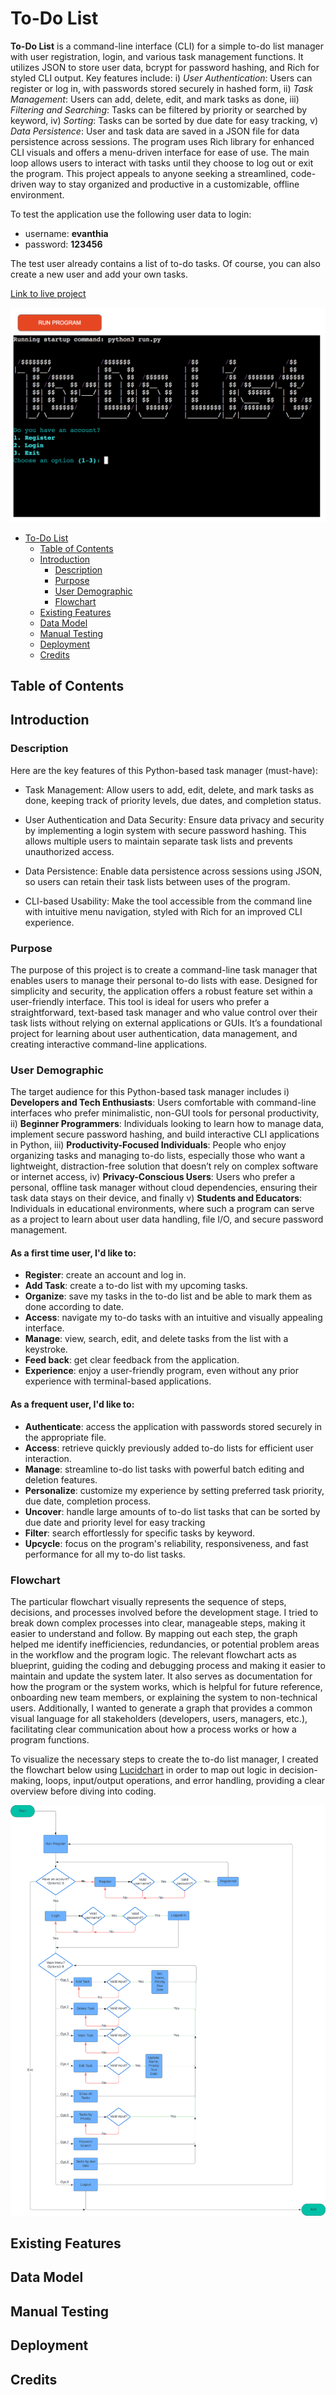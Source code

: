 # To-Do List
**To-Do List** is a command-line interface (CLI) for a simple to-do list manager with user registration, login, and various task management functions. It utilizes JSON to store user data, bcrypt for password hashing, and Rich for styled CLI output. Key features include: i) *User Authentication*: Users can register or log in, with passwords stored securely in hashed form, ii) *Task Management*: Users can add, delete, edit, and mark tasks as done, iii) *Filtering and Searching*: Tasks can be filtered by priority or searched by keyword, iv) *Sorting*: Tasks can be sorted by due date for easy tracking, v) *Data Persistence*: User and task data are saved in a JSON file for data persistence across sessions. The program uses Rich library for enhanced CLI visuals and offers a menu-driven interface for ease of use. The main loop allows users to interact with tasks until they choose to log out or exit the program. This project appeals to anyone seeking a streamlined, code-driven way to stay organized and productive in a customizable, offline environment.

To test the application use the following user data to login:
- username: **evanthia**
- password: **123456**

The test user already contains a list of to-do tasks. Of course, you can also create a new user and add your own tasks.

[Link to live project](https://to-do-list-mgmt-80fbcde49609.herokuapp.com/)

![To-Do List](images/welcome.png)

 * [To-Do List](#to-do-list)
   * [Table of Contents](#table-of-contents)
   * [Introduction](#introduction)
       * [Description](#description)
       * [Purpose](#purpose)
       * [User Demographic](#user-demographic)
       * [Flowchart](#flowchart)
   * [Existing Features](#existing-features)
   * [Data Model](#data-model)
   * [Manual Testing](#manual-testing)
   * [Deployment](#deployment)
   * [Credits](#credits)

<!-- table of contents created by Adrian Bonnet, see https://github.com/Relex12/Markdown-Table-of-Contents for more -->
## Table of Contents

## Introduction

### Description
Here are the key features of this Python-based task manager (must-have):
- Task Management: Allow users to add, edit, delete, and mark tasks as done, keeping track of priority levels, due dates, and completion status.

- User Authentication and Data Security: Ensure data privacy and security by implementing a login system with secure password hashing. This allows multiple users to maintain separate task lists and prevents unauthorized access.

- Data Persistence: Enable data persistence across sessions using JSON, so users can retain their task lists between uses of the program.

- CLI-based Usability: Make the tool accessible from the command line with intuitive menu navigation, styled with Rich for an improved CLI experience.

### Purpose
The purpose of this project is to create a command-line task manager that enables users to manage their personal to-do lists with ease. Designed for simplicity and security, the application offers a robust feature set within a user-friendly interface. This tool is ideal for users who prefer a straightforward, text-based task manager and who value control over their task lists without relying on external applications or GUIs. It’s a foundational project for learning about user authentication, data management, and creating interactive command-line applications.

### User Demographic
The target audience for this Python-based task manager includes i) **Developers and Tech Enthusiasts**: Users comfortable with command-line interfaces who prefer minimalistic, non-GUI tools for personal productivity, ii) **Beginner Programmers**: Individuals looking to learn how to manage data, implement secure password hashing, and build interactive CLI applications in Python, iii) **Productivity-Focused Individuals**: People who enjoy organizing tasks and managing to-do lists, especially those who want a lightweight, distraction-free solution that doesn’t rely on complex software or internet access, iv) **Privacy-Conscious Users**: Users who prefer a personal, offline task manager without cloud dependencies, ensuring their task data stays on their device, and finally v) **Students and Educators**: Individuals in educational environments, where such a program can serve as a project to learn about user data handling, file I/O, and secure password management.

#### As a first time user, I'd like to:
- **Register**: create an account and log in.
- **Add Task**: create a to-do list with my upcoming tasks.
- **Organize**: save my tasks in the to-do list and be able to mark them as done according to date.
- **Access**: navigate my to-do tasks with an intuitive and visually appealing interface.
- **Manage**: view, search, edit, and delete tasks from the list with a keystroke.
- **Feed back**: get clear feedback from the application.
- **Experience**: enjoy a user-friendly program, even without any prior experience with terminal-based applications.

#### As a frequent user, I'd like to:
- **Authenticate**: access the application with passwords stored securely in the appropriate file.
- **Access**: retrieve quickly previously added to-do lists for efficient user interaction.
- **Manage**: streamline to-do list tasks with powerful batch editing and deletion features.
- **Personalize**: customize my experience by setting preferred task priority, due date, completion process.
- **Uncover**: handle large amounts of to-do list tasks that can be sorted by due date and priority level for easy tracking
- **Filter**: search effortlessly for specific tasks by keyword.
- **Upcycle**: focus on the program's reliability, responsiveness, and fast performance for all my to-do list tasks.

### Flowchart

The particular flowchart visually represents the sequence of steps, decisions, and processes involved before the development stage. I tried to break down complex processes into clear, manageable steps, making it easier to understand and follow. By mapping out each step, the graph helped me identify inefficiencies, redundancies, or potential problem areas in the workflow and the program logic. The relevant flowchart acts as blueprint, guiding the coding and debugging process and making it easier to maintain and update the system later. It also serves as documentation for how the program or the system works, which is helpful for future reference, onboarding new team members, or explaining the system to non-technical users. Additionally, I wanted to generate a graph that provides a common visual language for all stakeholders (developers, users, managers, etc.), facilitating clear communication about how a process works or how a program functions. 

To visualize the necessary steps to create the to-do list manager, I created the flowchart below using [Lucidchart](https://www.lucidchart.com/) in order to map out logic in decision-making, loops, input/output operations, and error handling, providing a clear overview before diving into coding.

![Flowchart](images/flowchart.jpeg)


## Existing Features

## Data Model

## Manual Testing

## Deployment

## Credits